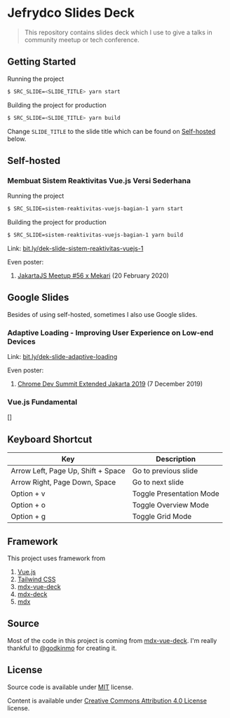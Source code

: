 # Jefrydco Slides Deck

> This repository contains slides deck which I use to give a talks in community meetup or tech conference.

## Getting Started

Running the project

```bash
$ SRC_SLIDE=<SLIDE_TITLE> yarn start
```

Building the project for production

```bash
$ SRC_SLIDE=<SLIDE_TITLE> yarn build
```

Change `SLIDE_TITLE` to the slide title which can be found on [Self-hosted](#self-hosted) below.

## Self-hosted

### Membuat Sistem Reaktivitas Vue.js Versi Sederhana

Running the project

```bash
$ SRC_SLIDE=sistem-reaktivitas-vuejs-bagian-1 yarn start
```

Building the project for production

```bash
$ SRC_SLIDE=sistem-reaktivitas-vuejs-bagian-1 yarn build
```

Link: [bit.ly/dek-slide-sistem-reaktivitas-vuejs-1](https://bit.ly/dek-slide-sistem-reaktivitas-vuejs-1)

Even poster:
1. [JakartaJS Meetup #56 x Mekari](/poster/jakartajs-meetup-56-x-mekari.jpeg) (20 February 2020)

## Google Slides

Besides of using self-hosted, sometimes I also use Google slides.

### Adaptive Loading - Improving User Experience on Low-end Devices

Link: [bit.ly/dek-slide-adaptive-loading](https://bit.ly/dek-slide-adaptive-loading)

Even poster:
1. [Chrome Dev Summit Extended Jakarta 2019](/poster/chrome-dev-summit-extended-jakarta-2019.png) (7 December 2019)

### Vue.js Fundamental

[]

## Keyboard Shortcut

| Key       | Description                                           |
| ----------- | ----------------------------------------------------|
| Arrow Left, Page Up, Shift + Space | Go to previous slide  |
| Arrow Right, Page Down, Space | Go to next slide      |
| Option + v  | Toggle Presentation Mode                            |
| Option + o  | Toggle Overview Mode                              |
| Option + g  | Toggle Grid Mode                                  |

## Framework

This project uses framework from

1. [Vue.js](https://vuejs.org)
2. [Tailwind CSS](https://tailwindcss.com/)
4. [mdx-vue-deck](https://github.com/godkinmo/mdx-vue-deck)
5. [mdx-deck](https://github.com/jxnblk/mdx-deck)
6. [mdx](https://mdxjs.com/)

## Source

Most of the code in this project is coming from [mdx-vue-deck](https://github.com/godkinmo/mdx-vue-deck). I'm really thankful to [@godkinmo](https://github.com/godkinmo) for creating it.

## License

Source code is available under [MIT](https://choosealicense.com/licenses/mit/) license.

Content is available under [Creative Commons Attribution 4.0 License](https://creativecommons.org/licenses/by/4.0/) license.
